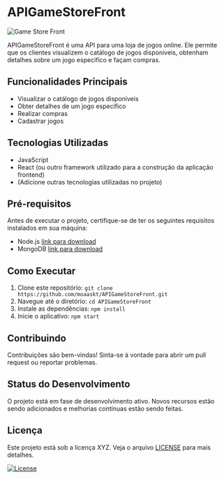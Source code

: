 # APIGameStoreFront

![Game Store Front](https://i.ibb.co/GkbVchP/Sem-t-tulo.png)


APIGameStoreFront é uma API para uma loja de jogos online. Ele permite que os clientes visualizem o catálogo de jogos disponíveis, obtenham detalhes sobre um jogo específico e façam compras.

## Funcionalidades Principais

- Visualizar o catálogo de jogos disponíveis
- Obter detalhes de um jogo específico
- Realizar compras
- Cadastrar jogos

## Tecnologias Utilizadas

- JavaScript
- React (ou outro framework utilizado para a construção da aplicação frontend)
- (Adicione outras tecnologias utilizadas no projeto)

## Pré-requisitos

Antes de executar o projeto, certifique-se de ter os seguintes requisitos instalados em sua máquina:

- Node.js [link para download](https://nodejs.org)
- MongoDB [link para download](https://www.mongodb.com)


## Como Executar

1. Clone este repositório: `git clone https://github.com/moaaskt/APIGameStoreFront.git`
2. Navegue até o diretório: `cd APIGameStoreFront`
3. Instale as dependências: `npm install`
4. Inicie o aplicativo: `npm start`

## Contribuindo

Contribuições são bem-vindas! Sinta-se à vontade para abrir um pull request ou reportar problemas.

## Status do Desenvolvimento

O projeto está em fase de desenvolvimento ativo. Novos recursos estão sendo adicionados e melhorias contínuas estão sendo feitas.


## Licença

Este projeto está sob a licença XYZ. Veja o arquivo [LICENSE](LICENSE) para mais detalhes.

[![License](https://img.shields.io/badge/License-MIT-blue.svg)](https://opensource.org/licenses/MIT)
